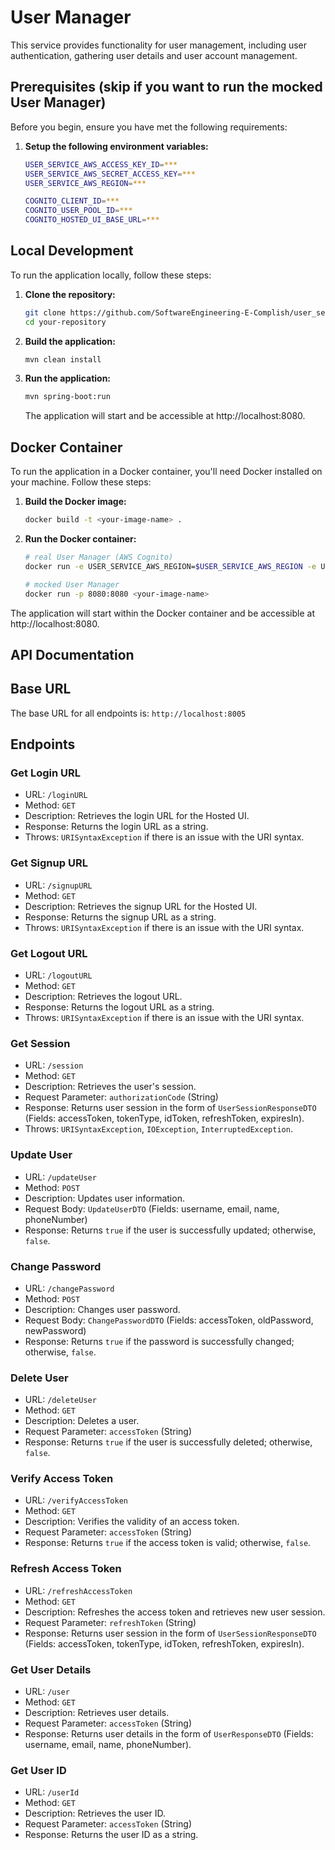 # User Manager

This service provides functionality for user management, including user authentication, gathering user details and user account management.


## Prerequisites (skip if you want to run the mocked User Manager)

Before you begin, ensure you have met the following requirements:

1. **Setup the following environment variables:**

    ```bash
    USER_SERVICE_AWS_ACCESS_KEY_ID=***
    USER_SERVICE_AWS_SECRET_ACCESS_KEY=***
    USER_SERVICE_AWS_REGION=***

    COGNITO_CLIENT_ID=***
    COGNITO_USER_POOL_ID=***
    COGNITO_HOSTED_UI_BASE_URL=***
    ```
    

## Local Development

To run the application locally, follow these steps:

1. **Clone the repository:**

   ```bash
   git clone https://github.com/SoftwareEngineering-E-Complish/user_service.git
   cd your-repository
   ```

2. **Build the application:**
    
    ```bash
    mvn clean install
    ```

3. **Run the application:**
    
    ```bash
    mvn spring-boot:run
    ```

    The application will start and be accessible at http://localhost:8080.


## Docker Container

To run the application in a Docker container, you'll need Docker installed on your machine. Follow these steps:

1. **Build the Docker image:**
    
    ```bash
    docker build -t <your-image-name> .
    ```

2. **Run the Docker container:**
    
    ```bash
    # real User Manager (AWS Cognito)
    docker run -e USER_SERVICE_AWS_REGION=$USER_SERVICE_AWS_REGION -e USER_SERVICE_AWS_ACCESS_KEY_ID=$USER_SERVICE_AWS_ACCESS_KEY_ID -e USER_SERVICE_AWS_SECRET_ACCESS_KEY=$USER_SERVICE_AWS_SECRET_ACCESS_KEY -e COGNITO_CLIENT_ID=$COGNITO_CLIENT_ID -e COGNITO_USER_POOL_ID=$COGNITO_USER_POOL_ID -e COGNITO_HOSTED_UI_BASE_URL=$COGNITO_HOSTED_UI_BASE_URL -p 8080:8080 <your-image-name>
   
    # mocked User Manager
    docker run -p 8080:8080 <your-image-name>
    ```

The application will start within the Docker container and be accessible at http://localhost:8080.


## API Documentation

## Base URL
The base URL for all endpoints is: `http://localhost:8005`

## Endpoints

### Get Login URL
- URL: `/loginURL`
- Method: `GET`
- Description: Retrieves the login URL for the Hosted UI.
- Response: Returns the login URL as a string.
- Throws: `URISyntaxException` if there is an issue with the URI syntax.

### Get Signup URL
- URL: `/signupURL`
- Method: `GET`
- Description: Retrieves the signup URL for the Hosted UI.
- Response: Returns the signup URL as a string.
- Throws: `URISyntaxException` if there is an issue with the URI syntax.

### Get Logout URL
- URL: `/logoutURL`
- Method: `GET`
- Description: Retrieves the logout URL.
- Response: Returns the logout URL as a string.
- Throws: `URISyntaxException` if there is an issue with the URI syntax.

### Get Session
- URL: `/session`
- Method: `GET`
- Description: Retrieves the user's session.
- Request Parameter: `authorizationCode` (String)
- Response: Returns user session in the form of `UserSessionResponseDTO` (Fields: accessToken, tokenType, idToken, refreshToken, expiresIn).
- Throws: `URISyntaxException`, `IOException`, `InterruptedException`.

### Update User
- URL: `/updateUser`
- Method: `POST`
- Description: Updates user information.
- Request Body: `UpdateUserDTO` (Fields: username, email, name, phoneNumber)
- Response: Returns `true` if the user is successfully updated; otherwise, `false`.

### Change Password
- URL: `/changePassword`
- Method: `POST`
- Description: Changes user password.
- Request Body: `ChangePasswordDTO` (Fields: accessToken, oldPassword, newPassword)
- Response: Returns `true` if the password is successfully changed; otherwise, `false`.

### Delete User
- URL: `/deleteUser`
- Method: `GET`
- Description: Deletes a user.
- Request Parameter: `accessToken` (String)
- Response: Returns `true` if the user is successfully deleted; otherwise, `false`.

### Verify Access Token
- URL: `/verifyAccessToken`
- Method: `GET`
- Description: Verifies the validity of an access token.
- Request Parameter: `accessToken` (String)
- Response: Returns `true` if the access token is valid; otherwise, `false`.

### Refresh Access Token
- URL: `/refreshAccessToken`
- Method: `GET`
- Description: Refreshes the access token and retrieves new user session.
- Request Parameter: `refreshToken` (String)
- Response: Returns user session in the form of `UserSessionResponseDTO` (Fields: accessToken, tokenType, idToken, refreshToken, expiresIn).

### Get User Details
- URL: `/user`
- Method: `GET`
- Description: Retrieves user details.
- Request Parameter: `accessToken` (String)
- Response: Returns user details in the form of `UserResponseDTO` (Fields: username, email, name, phoneNumber).

### Get User ID
- URL: `/userId`
- Method: `GET`
- Description: Retrieves the user ID.
- Request Parameter: `accessToken` (String)
- Response: Returns the user ID as a string.


